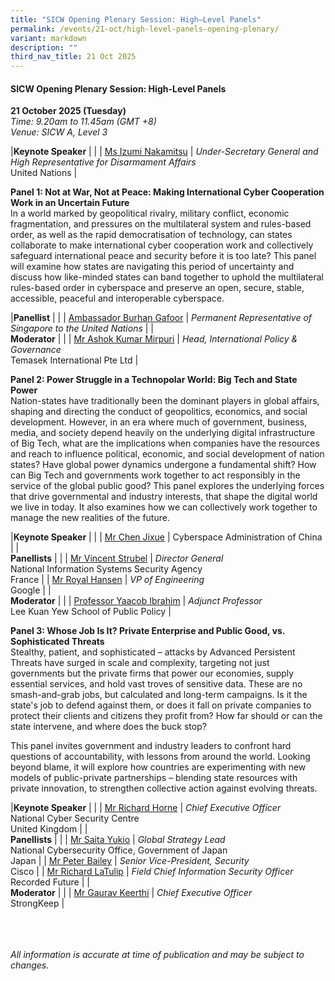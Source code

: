 ```yaml
---
title: "SICW Opening Plenary Session: High–Level Panels"
permalink: /events/21-oct/high-level-panels-opening-plenary/
variant: markdown
description: ""
third_nav_title: 21 Oct 2025
---
```

#### **SICW Opening Plenary Session: High-Level Panels**

**21 October 2025 (Tuesday)**  
*Time: 9.20am to 11.45am (GMT +8)*
<br>*Venue: SICW A, Level 3*

|**Keynote Speaker**          |                                                              |
| [Ms Izumi Nakamitsu](/speakers/ms-izumi-nakamitsu/)  | *Under-Secretary General and High Representative for Disarmament Affairs*<br>United Nations      |

**Panel 1: Not at War, Not at Peace: Making International Cyber Cooperation Work in an Uncertain Future**
<br>In a world marked by geopolitical rivalry, military conflict, economic fragmentation, and pressures on the multilateral system and rules-based order, as well as the rapid democratisation of technology, can states collaborate to make international cyber cooperation work and collectively safeguard international peace and security before it is too late? This panel will examine how states are navigating this period of uncertainty and discuss how like-minded states can band together to uphold the multilateral rules-based order in cyberspace and preserve an open, secure, stable, accessible, peaceful and interoperable cyberspace.

|**Panellist**          |                                                              |
| [Ambassador Burhan Gafoor](/speakers/ambassador-burhan-gafoor/)  | *Permanent Representative of Singapore to the United Nations*      |
|<br>**Moderator**          |                                                              |
| [Mr Ashok Kumar Mirpuri](/speakers/mr-ashok-kumar-mirpuri/)  | *Head, International Policy &amp; Governance*<br>Temasek International Pte Ltd      |

**Panel 2: Power Struggle in a Technopolar World: Big Tech and State Power**
<br>Nation-states have traditionally been the dominant players in global affairs, shaping and directing the conduct of geopolitics, economics, and social development. However, in an era where much of government, business, media, and society depend heavily on the underlying digital infrastructure of Big Tech, what are the implications when companies have the resources and reach to influence political, economic, and social development of nation states? Have global power dynamics undergone a fundamental shift? How can Big Tech and governments work together to act responsibly in the service of the global public good? This panel explores the underlying forces that drive governmental and industry interests, that shape the digital world we live in today. It also examines how we can collectively work together to manage the new realities of the future.

|**Keynote Speaker**          |                                                              |
| [Mr Chen Jixue](/speakers/mr-chen-jixue/)  | Cyberspace Administration of China      |
|<br>**Panellists**          |                                                              |
| [Mr Vincent Strubel](/speakers/mr-vincent-strubel/)  | *Director General*<br>National Information Systems Security Agency<br>France      |
| [Mr Royal Hansen](/speakers/mr-royal-hansen/)  | *VP of Engineering*<br>Google      |
|<br>**Moderator**          |                                                              |
| [Professor Yaacob Ibrahim](/speakers/professor-yaacob-ibrahim/)  | *Adjunct Professor*<br>Lee Kuan Yew School of Public Policy      |

**Panel 3: Whose Job Is It? Private Enterprise and Public Good, vs. Sophisticated Threats**
<br>Stealthy, patient, and sophisticated – attacks by Advanced Persistent Threats have surged in scale and complexity, targeting not just governments but the private firms that power our economies, supply essential services, and hold vast troves of sensitive data. These are no smash-and-grab jobs, but calculated and long-term campaigns. Is it the state's job to defend against them, or does it fall on private companies to protect their clients and citizens they profit from? How far should or can the state intervene, and where does the buck stop?

This panel invites government and industry leaders to confront hard questions of accountability, with lessons from around the world. Looking beyond blame, it will explore how countries are experimenting with new models of public-private partnerships – blending state resources with private innovation, to strengthen collective action against evolving threats.

|**Keynote Speaker**          |                                                              |
| [Mr Richard Horne](/speakers/mr-richard-horne/)  | *Chief Executive Officer*<br>National Cyber Security Centre<br>United Kingdom      |
|<br>**Panellists**          |                                                              |
| [Mr Saita Yukio](/speakers/mr-saita-yukio/)  | *Global Strategy Lead*<br>National Cybersecurity Office, Government of Japan<br>Japan      |
| [Mr Peter Bailey](/speakers/mr-peter-bailey/)  | *Senior Vice-President, Security*<br>Cisco      |
| [Mr Richard LaTulip](/speakers/mr-richard-latulip/)  | *Field Chief Information Security Officer*<br>Recorded Future      |
|<br>**Moderator**          |                                                              |
| [Mr Gaurav Keerthi](/speakers/mr-gaurav-keerthi/)  | *Chief Executive Officer*<br>StrongKeep       |

<br><br><br>
*All information is accurate at time of publication and may be subject to changes.*